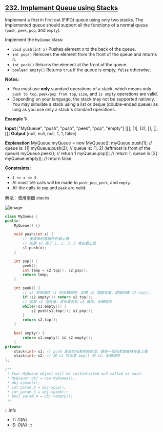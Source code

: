 ## [232\. Implement Queue using Stacks](https://leetcode.com/problems/implement-queue-using-stacks/)

Implement a first in first out (FIFO) queue using only two stacks. The implemented queue should support all the functions of a normal queue (`push`, `peek`, `pop`, and `empty`).

Implement the `MyQueue` class:

- `void push(int x)` Pushes element x to the back of the queue.
- `int pop()` Removes the element from the front of the queue and returns it.
- `int peek()` Returns the element at the front of the queue.
- `boolean empty()` Returns `true` if the queue is empty, `false` otherwise.

**Notes:**

- You must use **only** standard operations of a stack, which means only `push to top`, `peek/pop from top`, `size`, and `is empty` operations are valid.
- Depending on your language, the stack may not be supported natively. You may simulate a stack using a list or deque (double-ended queue) as long as you use only a stack's standard operations.

**Example 1:**

**Input**
\["MyQueue", "push", "push", "peek", "pop", "empty"\]
\[\[\], \[1\], \[2\], \[\], \[\], \[\]\]
**Output**
\[null, null, null, 1, 1, false\]

**Explanation**
MyQueue myQueue = new MyQueue();
myQueue.push(1); // queue is: \[1\]
myQueue.push(2); // queue is: \[1, 2\] (leftmost is front of the queue)
myQueue.peek(); // return 1
myQueue.pop(); // return 1, queue is \[2\]
myQueue.empty(); // return false

**Constraints:**

- `1 <= x <= 9`
- At most `100` calls will be made to `push`, `pop`, `peek`, and `empty`.
- All the calls to `pop` and `peek` are valid.

解法：使用兩個 stacks

![image](https://leetcode.com/media/original_images/232_queue_using_stacksBPush.png)

```cpp
class MyQueue {
public:
    MyQueue() {}

    void push(int x) {
        // 後進來的會維持在最上層
        // 如果 s1 推了 1, 2, 3，3 會在最上面
        s1.push(x);
    }

    int pop() {
        peek();
        int temp = s2.top(); s2.pop();
        return temp;
    }

    int peek() {
        // s2 用來儲存 s1 的反轉順序，如果 s2 裡面有值，直接回傳 s2.top();
        if(!s2.empty()) return s2.top();
        // 如果 s1 還有值，將元素丟到 s2 儲存，反轉順序
        while(!s1.empty()) {
            s2.push(s1.top()); s1.pop();
        }
        return s2.top();
    }

    bool empty() {
        return s1.empty() && s2.empty();
    }
private:
    stack<int> s1; // push 進去的元素先裝在這，最後一個元素會維持在最上層
    stack<int> s2; // 將 s1 的元素 pop() 到 s2，反轉順序
};

/**
 * Your MyQueue object will be instantiated and called as such:
 * MyQueue* obj = new MyQueue();
 * obj->push(x);
 * int param_2 = obj->pop();
 * int param_3 = obj->peek();
 * bool param_4 = obj->empty();
 */
```

:::info
- T: $O(N)$
- S: $O(N)$
:::

